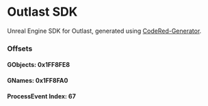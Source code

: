 # Outlast SDK

Unreal Engine SDK for Outlast, generated using [CodeRed-Generator](https://github.com/CodeRedModding/CodeRed-Generator/).

### Offsets
#### GObjects: 0x1FF8FE8
#### GNames: 0x1FF8FA0
#### ProcessEvent Index: 67